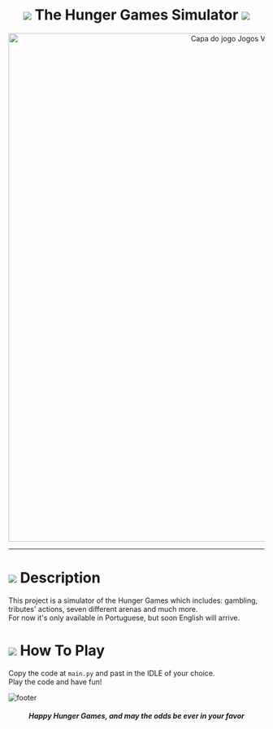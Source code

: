 <h1 align="center">
  <img src="https://icongr.am/material/fire.svg?size=40&color=9f0203">
  The Hunger Games Simulator
  <img src="https://icongr.am/material/fire.svg?size=40&color=9f0203">
</h1>

<div align="center">
<img src="https://user-images.githubusercontent.com/107576199/198100540-9f85da28-9532-44b4-9967-3b52ea815631.png" alt="Capa do jogo Jogos Vorazes, feita no python" width="1000px">
</div>

---

<h1>
  <img src="https://icongr.am/material/fire.svg?size=30&color=9f0203">
  Description
</h1>

<p>
  This project is a simulator of the Hunger Games which includes: gambling, tributes' actions, seven different arenas and much more.
  </br>
  For now it's only available in Portuguese, but soon English will arrive.
</p>


<h1>
  <img src="https://icongr.am/material/fire.svg?size=30&color=9f0203">
  How To Play
</h1>

Copy the code at `main.py` and past in the IDLE of your choice.
</br>
Play the code and have fun!



![footer](https://capsule-render.vercel.app/api?type=waving&color=9f0203&height=100&section=footer)

<h5 align="center">
  Happy Hunger Games, and may the odds be ever in your favor
</h5>
